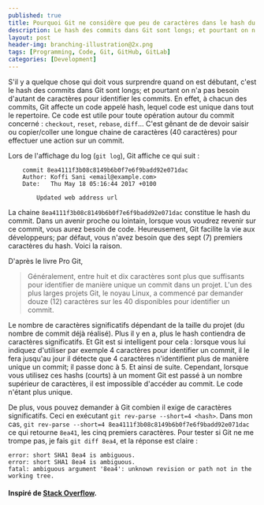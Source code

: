 ```yaml
---
published: true
title: Pourquoi Git ne considère que peu de caractères dans le hash du commit
description: Le hash des commits dans Git sont longs; et pourtant on n'a pas besoin d'autant de caractères pour identifier les commits.
layout: post
header-img: branching-illustration@2x.png
tags: [Programming, Code, Git, GitHub, GitLab]
categories: [Development]
---
```


S'il y a quelque chose qui doit vous surprendre quand on est débutant, c'est le hash des commits dans Git sont longs; et pourtant on n'a pas besoin d'autant de caractères pour identifier les commits.<!--more--> En effet, à chacun des commits, Git affecte un code appelé hash, lequel code est unique dans tout le repertoire. Ce code est utile pour toute opération autour du commit concerné : `checkout`, `reset`, `rebase`, `diff`... C'est gênant de de devoir saisir ou copier/coller une longue chaine de caractères (40 caractères) pour effectuer une action sur un commit.

Lors de l'affichage du log (`git log`), Git affiche ce qui suit :

```
    commit 8ea4111f3b08c8149b6b0f7e6f9badd92e071dac
    Author: Koffi Sani <email@example.com>
    Date:   Thu May 18 05:16:44 2017 +0100

        Updated web address url

```
La chaine `8ea4111f3b08c8149b6b0f7e6f9badd92e071dac` constitue le hash du commit. Dans un avenir proche ou lointain, lorsque vous voudrez revenir sur ce commit, vous aurez besoin de code. Heureusement, Git facilite la vie aux développeurs; par défaut, vous n'avez besoin que des sept (7) premiers caractères du hash. Voici  la raison.


D'après le livre Pro Git, 

> Généralement, entre huit et dix caractères sont plus que suffisants pour identifier de manière unique un commit dans un projet. L'un des plus larges projets Git, le noyau Linux, a commencé par demander douze (12) caractères sur les 40 disponibles pour identifier un commit.

Le nombre de caractères significatifs dépendant de la taille du projet (du nombre de commit déjà réalisé). Plus il y en a, plus le hash contiendra de caractères significatifs. Et Git est si intelligent pour cela : lorsque vous lui indiquez d'utiliser par exemple 4 caractères pour identifier un commit, il le fera jusqu'au jour il détecte que 4 caractères n'identifient plus de manière unique un commit; il passe donc à 5. Et ainsi de suite. Cependant, lorsque vous utilisez ces hashs (courts) à un moment Git est passé à un nombre supérieur de caractères, il est impossible d'accéder au commit. Le code n'étant plus unique.

De plus, vous pouvez demander à Git combien il exige de caractères significatifs. Ceci en exécutant `git rev-parse --short=4 <hash>`. Dans mon cas, `git rev-parse --short=4 8ea4111f3b08c8149b6b0f7e6f9badd92e071dac` ce qui retourne `8ea41`, les cinq premiers caractères. Pour tester si Git ne me trompe pas, je fais `git diff 8ea4`, et la réponse est claire : 

```
error: short SHA1 8ea4 is ambiguous.
error: short SHA1 8ea4 is ambiguous.
fatal: ambiguous argument '8ea4': unknown revision or path not in the working tree.
```

#### Inspiré de [Stack Overflow](https://stackoverflow.com/q/18134627/3156582).
